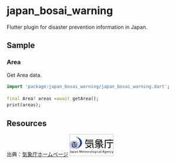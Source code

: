 # japan_bosai_warning

Flutter plugin for disaster prevention information in Japan.
## Sample
### Area
Get Area data.

```dart 
import 'package:japan_bosai_warning/japan_bosai_warning.dart';

final Area? areas =await getArea();
print(areas); 
```

## Resources
出典：[気象庁ホームページ](https://www.jma.go.jp/jma/index.html)
![banner_jma.gif](./assets/images/banner_jma.gif)
